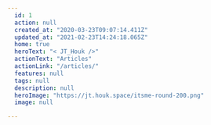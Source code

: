 ```yaml
---
  id: 1
  action: null
  created_at: "2020-03-23T09:07:14.411Z"
  updated_at: "2021-02-23T14:24:18.065Z"
  home: true
  heroText: "< JT_Houk />"
  actionText: "Articles"
  actionLink: "/articles/"
  features: null
  tags: null
  description: null
  heroImage: "https://jt.houk.space/itsme-round-200.png"
  image: null

---
```



<script setup>
import Landing from '../components/Landing.vue'
</script>

<Landing />
